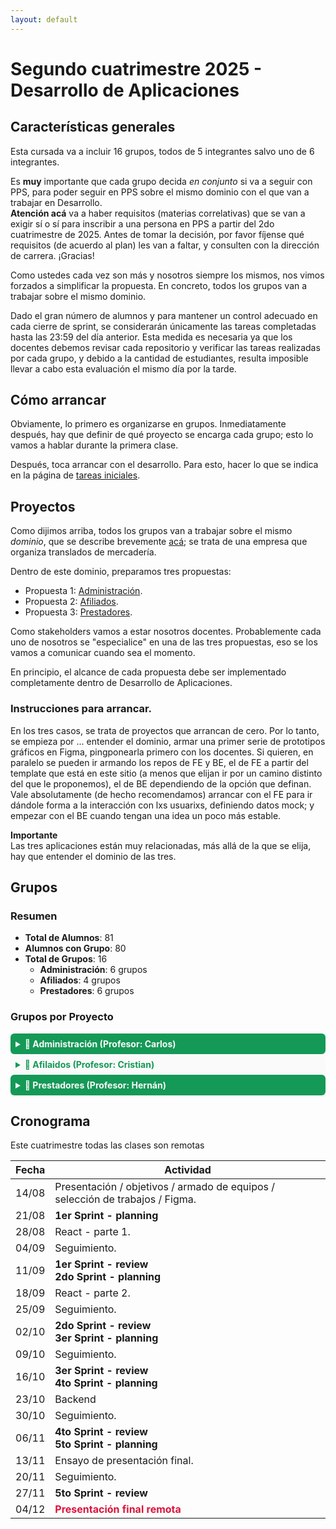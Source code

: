 ```yaml
---
layout: default
---
```


# Segundo cuatrimestre 2025 - Desarrollo de Aplicaciones

## Características generales

Esta cursada va a incluir 16 grupos, todos de 5 integrantes salvo uno de 6 integrantes.

Es **muy** importante que cada grupo decida _en conjunto_ si va a seguir con PPS, para poder seguir en PPS sobre el mismo dominio con el que van a trabajar en Desarrollo.  
**Atención acá** va a haber requisitos (materias correlativas) que se van a exigir sí o sí para inscribir a una persona en PPS a partir del 2do cuatrimestre de 2025. Antes de tomar la decisión, por favor fíjense qué requisitos (de acuerdo al plan) les van a faltar, y consulten con la dirección de carrera. ¡Gracias!

Como ustedes cada vez son más y nosotros siempre los mismos, nos vimos forzados a simplificar la propuesta. En concreto, todos los grupos van a trabajar sobre el mismo dominio.

Dado el gran número de alumnos y para mantener un control adecuado en cada cierre de sprint, se considerarán únicamente las tareas completadas hasta las 23:59 del día anterior. Esta medida es necesaria ya que los docentes debemos revisar cada repositorio y verificar las tareas realizadas por cada grupo, y debido a la cantidad de estudiantes, resulta imposible llevar a cabo esta evaluación el mismo día por la tarde.

## Cómo arrancar

Obviamente, lo primero es organizarse en grupos. Inmediatamente después, hay que definir de qué proyecto se encarga cada grupo; esto lo vamos a hablar durante la primera clase.

Después, toca arrancar con el desarrollo. Para esto, hacer lo que se indica en la página de [tareas iniciales](../tareas-iniciales.md).

## Proyectos

Como dijimos arriba, todos los grupos van a trabajar sobre el mismo _dominio_, que se describe brevemente [acá](../medicina-integral/contexto-medicina-integral.md); se trata de una empresa que organiza translados de mercadería.

Dentro de este dominio, preparamos tres propuestas:

- Propuesta 1: [Administración](../medicina-integral/propuesta-1-medicina-integral.md).
- Propuesta 2: [Afiliados](../medicina-integral/propuesta-2-medicina-integral.md).
- Propuesta 3: [Prestadores](../medicina-integral/propuesta-3-medicina-integral.md).

Como stakeholders vamos a estar nosotros docentes. Probablemente cada uno de nosotros se "especialice" en una de las tres propuestas, eso se los vamos a comunicar cuando sea el momento.

En principio, el alcance de cada propuesta debe ser implementado completamente dentro de Desarrollo de Aplicaciones.

### Instrucciones para arrancar.

En los tres casos, se trata de proyectos que arrancan de cero. Por lo tanto, se empieza por ... entender el dominio, armar una primer serie de prototipos gráficos en Figma, pingponearla primero con los docentes. Si quieren, en paralelo se pueden ir armando los repos de FE y BE, el de FE a partir del template que está en este sitio (a menos que elijan ir por un camino distinto del que le proponemos), el de BE dependiendo de la opción que definan.  
Vale absolutamente (de hecho recomendamos) arrancar con el FE para ir dándole forma a la interacción con lxs usuarixs, definiendo datos mock; y empezar con el BE cuando tengan una idea un poco más estable.

**Importante**  
Las tres aplicaciones están muy relacionadas, más allá de la que se elija, hay que entender el dominio de las tres.

## Grupos

### Resumen
- **Total de Alumnos**: 81
- **Alumnos con Grupo**: 80
- **Total de Grupos**: 16
  - **Administración**: 6 grupos
  - **Afiliados**: 4 grupos
  - **Prestadores**: 6 grupos


### Grupos por Proyecto

<details>
<summary style="cursor: pointer; font-weight: bold; color: #fafafa; padding: 8px; background-color: #159957; border-radius: 6px;">
👨‍ Administración (Profesor: Carlos)
</summary>

**Grupo 1**

| Nombre                  | Email                                   |
| ----------------------- | --------------------------------------- |
| CECIO, OCTAVIO          | octaviocecio@gmail.com                  |
| MENDOZA, MATIAS         | mendoza.matias.ezequiel.01@gmail.com    |
| MOGNO, JOAQUIN          | joaquin.mogno@estudiantes.unahur.edu.ar |
| PFAHLER, FRANCO NICOLAS | pfahlerfranco@gmail.com                 |
| TEJERO, JESSICA ELIANA  | jessy.tejero@hotmail.com                |
| TRIAS, NICOLAS          | nicotrias1@gmail.com                    |


**Grupo 2**

| Nombre                         | Email                                |
| ------------------------------ | ------------------------------------ |
| BRUQUE LOPEZ, DAMIAN ALEJANDRO | daamiale.recoil@gmail.com            |
| GARCIA, OSCAR OSVALDO          | oscarogarciajr@gmail.com             |
| HUTMACHER, ALEJO AGUSTIN       | hutmacheralejo@gmail.com             |
| LENIS, JONATHAN                | jonathanlenis988@gmail.com           |
| MARTINEZ, LAUTARO AGUSTÍN      | lautaroagustinmartinez2003@gmail.com |


**Grupo 3**

| Nombre                      | Email                      |
| --------------------------- | -------------------------- |
| ALVAREZ, MELINA MILAGROS    | melialvarez506@gmail.com   |
| GONZALEZ, CRISTIAN EMMANUEL | cristianarg_87@hotmail.com |
| LEDEZMA, GABRIEL AGUSTIN    | gabrielledezma@outlook.com |
| MARQUEZ, ALINA              | alinamarquez505@gmail.com  |
| PISONI, AILEN               | ailenpisoni@gmail.com      |


**Grupo 4**

| Nombre                       | Email                                               |
| ---------------------------- | --------------------------------------------------- |
| ARIAS LAVIA, LUANA SOFÍA     | luanaariaaas@gmail.com                              |
| BRAVO, MARIO ALVARO FABRICIO | marioalvarofabricio.bravo@estudiantes.unahur.edu.ar |
| GIORDA, ALEXIS DARÍO         | giorda789@gmail.com                                 |
| LERA CENTURION, BRENDA TANIA | brendalera17@gmail.com                              |
| PAGLIARULO, ROCIO YASMIN     | rociopagliarulo@gmail.com                           |


**Grupo 6**

| Nombre                   | Email                        |
| ------------------------ | ---------------------------- |
| BRITEZ, JUAN MANUEL      | juanma123juanma123@gmail.com |
| MAIDANA, LUCAS AGUSTÍN   | lucasmaidana420@gmail.com    |
| PALLERO, KEVIN ALEJANDRO | kevinpallero@hotmail.com     |
| RODRÍGUEZ, FACUNDO       | fran_penaldo@outlook.com     |
| VALLÉS, FRANCO DAVID     | vallesfrancodavid@gmail.com  |


**Grupo 7**

| Nombre                          | Email                                                 |
| ------------------------------- | ----------------------------------------------------- |
| BENÍTEZ, MARICEL                | maricel.benitez@estudiantes.unahur.edu.ar             |
| BRAVO, NICOLÁS                  | nicolasalejandro.bravo@estudiantes.unahur.edu.ar      |
| MAI, MELANIE DENISE             | melchmai@gmail.com                                    |
| MONTES DE OCA, NICOLÁS EZEQUIEL | nicolasezequiel.montesdeoca@estudiantes.unahur.edu.ar |
| VALDEZ, MARCELO                 | marcelojavier.valdez@estudiantes.unahur.edu.ar        |

</details>

<details>
<summary style="cursor: pointer; font-weight: bold; color: #159957; padding: 8px; background-color: #fafafa; border-radius: 6px;">
👥 Afilaidos (Profesor: Cristian)
</summary>

**Grupo 8**

| Nombre                  | Email                                            |
| ----------------------- | ------------------------------------------------ |
| PALMIER, IGNACIO        | ignacionicolas.palmier@estudiantes.unahur.edu.ar |
| SOLARI, SANTIAGO IVAN   | santiagosolariivan@gmail.com                     |
| TESAR MOLINA, JULIETA   | molinatjulieta@gmail.com                         |
| TRONCOSO, TOMAS PABLO   | troncosotomas2004@gmail.com                      |
| VARELA, VALENTÍN ADRIEL | valentinv741@gmail.com                           |


**Grupo 9**

| Nombre                          | Email                                                  |
| ------------------------------- | ------------------------------------------------------ |
| ALVAREZ, SILVINA LAURA          | silvinaalvarez2811@gmail.com                           |
| Alvarez Coelho, VALENTINA       | valentiki15@gmail.com                                  |
| Contti, Elizabeth               | elicontti@gmail.com                                    |
| GARECA GAVILÁN, AURELIO         | aurelio.gareca.94@hotmail.com                          |
| GONZALVEZ CHARA, VICTOR RICARDO | victorricardo.gonzalvezchara@estudiantes.unahur.edu.ar |

**Grupo 10**

| Nombre                 | Email                        |
| ---------------------- | ---------------------------- |
| ALVAREZ, JULIAN        | alvarezjuli30@gmail.com      |
| ARANGO, MAURICIO       | mauri080305@gmail.com        |
| DILEO, AYMARA          | aymaradileo@gmail.com        |
| GOMEZ, CRISTIAN DANIEL | cristiangomez.mail@gmail.com |
| SEBASTIAN, PAULLUK     | sebastianpaulluk@gmail.com   |


**Grupo 12**

| Nombre                      | Email                        |
| --------------------------- | ---------------------------- |
| CALDERON, LUANA             | calderonluana6@gmail.com     |
| CANTERO, FRANCO LUIS        | francocantero12345@gmail.com |
| ESCOBAR, EZEQUIEL RAMON     | ezerock053@gmail.com         |
| GUTIERREZ, GABRIEL FACUNDO  | facuguti305@gmail.com        |
| PRIMERA SILVA, DIEGO ANDRÉS | diegoprimera16@gmail.com     |
</details>


<details>
<summary style="cursor: pointer; font-weight: bold; color: #fafafa; padding: 8px; background-color: #159957; border-radius: 6px;">
🏥 Prestadores (Profesor: Hernán)
</summary>

**Grupo 5**

| Nombre                      | Email                                      |
| --------------------------- | ------------------------------------------ |
| CARABAJAL, MATÍAS           | matias.carabajal@estudiantes.unahur.edu.ar |
| NOGUERA, SOL                | noguerasol22@gmail.com                     |
| ORELLANA, Montserrat Magalí | magaliorellana01@gmail.com                 |
| ROJAS, IVAN EMILIANO        | poucasla.99@gmail.com                      |
| VILTEZ, HERNAN JAVIER       | hjviltez@gmail.com                         |


**Grupo 11**

| Nombre                     | Email                                           |
| -------------------------- | ----------------------------------------------- |
| CAMARGO, JUAN IGNACIO      | juaninachocamargo@hotmail.com                   |
| CAMPOS VERA, ERIKA ROCIO   | erikarocio.camposvera@estudiantes.unahur.edu.ar |
| DI TUCCI, SEBASTIÁN        | sebastiandit240@gmail.com                       |
| LABRIOLA, FEDERICO LEANDRO | fede.lean.lab@gmail.com                         |
| SEOANE, MAGALI ELIZABETH   | magalielizabethseoane@gmail.com                 |


**Grupo 13**

| Nombre                        | Email                                            |
| ----------------------------- | ------------------------------------------------ |
| ANDERSON ROJAS, FRANCO LEONEL | francoandersonbj@gmail.com                       |
| BRITOS FRANCO, ALEXIS         | alexisfranco6783@gmail.com                       |
| DENHOFF, LORENA SOLEDAD       | lorenadenhoff@gmail.com                          |
| LUNA, CRISTIAN SEBASTIAN      | cristiansebastian.luna@estudiantes.unahur.edu.ar |
| PAZ, FACUNDO LEONEL           | facundoleonel.paz@estudiantes.unahur.edu.ar      |


**Grupo 14**

| Nombre                    | Email                        |
| ------------------------- | ---------------------------- |
| CASTRO, SEBASTIAN         | sebastiancastro141@gmail.com |
| DROEGE, LUCAS MATIAS      | lucasdroege@live.com         |
| HERRERA, ERIC RAUL LEONEL | herrik18@gmail.com           |
| NUÑEZ, ARIEL MARTÍN       | arielmartinn02@gmail.com     |
| TABAKA, LUCA URIEL        | lucatabaka@gmail.com         |


**Grupo 15**

| Nombre                             | Email                       |
| ---------------------------------- | --------------------------- |
| ABOGADO, MARTÍN EZEQUIEL           | mabogado.unahur@gmail.com   |
| COLUCCIO, NICOLÁS                  | ncoluccio.unahur@gmail.com  |
| GILARDONI MAIDANA, NICOLÁS AGUSTIN | agustinm22@outlook.com      |
| RODRIGUEZ MEDINA, Carolina         | rodriguezc.medina@gmail.com |


**Grupo 16**

| Nombre                            | Email                                                    |
| --------------------------------- | -------------------------------------------------------- |
| BRAVETTI, JONATHAN NICOLAS        | bravettij@gmail.com                                      |
| CRAVERO, MARCOS ARIEL             | marcoscravero11@gmail.com                                |
| DEPAULO, FEDERICO NICOLÁS         | federicodepaulo@gmail.com                                |
| GARCIA, NICOLAS                   | httpsn1k0@gmail.com                                      |
| MUSILLARIO AGUILAR, MARCO SANTINO | marcosantino.musillarioaguilar@estudiantes.unahur.edu.ar |
</details>



## Cronograma

Este cuatrimestre todas las clases son remotas

| Fecha | Actividad                                                                                                          |
| ----- | ------------------------------------------------------------------------------------------------------------------ |
| 14/08 | Presentación / objetivos / armado de equipos / selección de trabajos / Figma.                                      |
| 21/08 |  <b>1er Sprint - planning</b> <br/>                                                                                 |
| 28/08 |  React - parte 1.                                                               |
| 04/09 |  Seguimiento.                                                                                                       |
| 11/09 |  <b>1er Sprint - review<b><br/><b>2do Sprint - planning<b>                                                          |
| 18/09 |  React - parte 2.                                                               |
| 25/09 |  Seguimiento.                                                                                                       |
| 02/10 |  <b>2do Sprint - review<b><br/><b>3er Sprint - planning<b> |
| 09/10 |  Seguimiento.                                                                                                       |
| 16/10 |  <b>3er Sprint - review</b><br/><b>4to Sprint - planning</b>                                                        |
| 23/10 |  Backend |
| 30/10 |  Seguimiento.                                                                                                       |
| 06/11 |  <b>4to Sprint - review<b><br/><b>5to Sprint - planning<b>                                                          |
| 13/11 |  Ensayo de presentación final.  |
| 20/11 |  Seguimiento.                                                                                                       |
| 27/11 |  <b>5to Sprint - review<b>                                                                                          |
| 04/12 |  <span style="font-weight: bold; color: crimson">Presentación final remota</span>                               |
